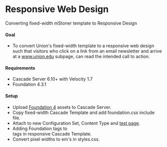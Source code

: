 # Responsive Web Design #

Converting fixed-width mStoner template to Responsive Design

#### Goal ####
* To convert Union's fixed-width template to a responsive web design such that visitors who click on a link from an email newsletter and arrive at a www.union.edu subpage, can read the intended call to action.

#### Requirements ####
* Cascade Server 6.10+ with Velocity 1.7
* Foundation 4.3.1

#### Setup ####
* Upload [Foundation 4](http://www.union.edu/foundation.html) assets to Cascade Server.
* Copy fixed-width Cascade Template and add foundation.css include file.
* Attach to new Configuration Set, Content Type and [test page](http://www.union.edu/news/stories/2011/01/people-in-the-news.php).
* Adding Foundation tags to <div> tags in responsive Cascade Template.
* Convert pixel widths to em's in styles.css.

